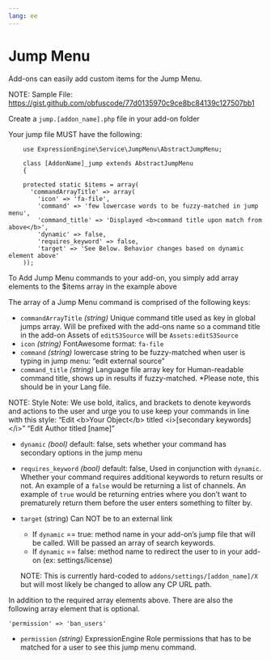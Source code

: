 ```yaml
---
lang: ee
---
```


<!--
    This source file is part of the open source project
    ExpressionEngine User Guide (https://github.com/ExpressionEngine/ExpressionEngine-User-Guide)

    @link      https://expressionengine.com/
    @copyright Copyright (c) 2003-2020, Packet Tide, LLC (https://www.packettide.com)
    @license   https://expressionengine.com/license Licensed under Apache License, Version 2.0
-->

# Jump Menu

Add-ons can easily add custom items for the Jump Menu.

NOTE: Sample File: https://gist.github.com/obfuscode/77d0135970c9ce8bc84139c127507bb1

Create a `jump.[addon_name].php` file in your add-on folder

Your jump file MUST have the following:

        use ExpressionEngine\Service\JumpMenu\AbstractJumpMenu;
    
        class [AddonName]_jump extends AbstractJumpMenu
        {

        protected static $items = array(
          'commandArrayTitle' => array(
            'icon' => 'fa-file',
            'command' => 'few lowercase words to be fuzzy-matched in jump menu',
            'command_title' => 'Displayed <b>command title upon match from above</b>',
            'dynamic' => false,
            'requires_keyword' => false,
            'target' => 'See Below. Behavior changes based on dynamic element above'
        ));

To Add Jump Menu commands to your add-on, you simply add array elements to the $items array in the example above

The array of a Jump Menu command is comprised of the following keys:

- `commandArrayTitle` _(string)_ Unique command title used as key in global jumps array. Will be prefixed with the add-ons name so a command title in the add-on Assets of `editS3Source` will be `Assets:editS3Source`
- `icon` _(string)_ FontAwesome format: `fa-file`
- `command` _(string)_ lowercase string to be fuzzy-matched when user is typing in jump menu: “edit external source”
- `command_title` _(string)_ Language file array key for Human-readable command title, shows up in results if fuzzy-matched.  *Please note, this should be in your Lang file.

NOTE: Style Note: We use bold, italics, and brackets to denote keywords and actions to the user and urge you to use keep your commands in line with this style:
“Edit &lt;b&gt;Your Object&lt;/b&gt; titled &lt;i&gt;[secondary keywords]&lt;/i&gt;”
“Edit Author titled [name]”


- `dynamic` _(bool)_ default: false, sets whether your command has secondary options in the jump menu
- `requires_keyword` _(bool)_ default: false, Used in conjunction with `dynamic`. Whether your command requires additional keywords to return results or not. An example of a `false` would be returning a list of channels. An example of `true` would be returning entries where you don’t want to prematurely return them before the user enters something to filter by.
- `target` (string) Can NOT be to an external link
  - If `dynamic` == true: method name in your add-on’s jump file that will be called. Will be passed an array of search keywords.
  - If `dynamic` == false: method name to redirect the user to in your add-on (ex: settings/license) 
  
  NOTE: This is currently hard-coded to `addons/settings/[addon_name]/X` but will most likely be changed to allow any CP URL path.

In addition to the required array elements above.  There are also the following array element that is optional.
```
'permission' => 'ban_users'

```
- `permission` _(string)_ ExpressionEngine Role permissions that has to be matched for a user to see this jump menu command.
